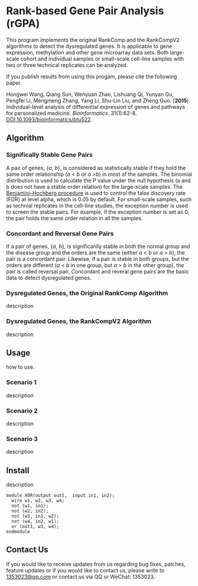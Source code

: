 # Rank-based Gene Pair Analysis (rGPA)
This program implements the original RankComp and the RankCompV2 algorithms to detect the dysregulated genes. It is applicable to gene expression, methylation and other gene microarray data sets. Both large-scale cohort and individual samples or small-scale cell-line samples with two or three technical replicates can be analyzed. 

If you publish results from using this progam, please cite the following paper.

Hongwei Wang, Qiang Sun, Wenyuan Zhao, Lishuang Qi, Yunyan Gu, Pengfei Li, Mengmeng Zhang, Yang Li, Shu-Lin Liu, and Zheng Guo. (**2015**). Individual-level analysis of differential expression of genes and pathways for personalized medicine. *Bioinformatics*. 31(1):62-8. [DOI:10.1093/bioinformatics/btu522](http://dx.doi.org/10.1093/bioinformatics/btu522).


## Algorithm

### Significally Stable Gene Pairs
A pair of genes, {*a*, *b*}, is considered as statistically stable if they hold the same order relationship (*a* < *b* or *a* >*b*) in most of the samples. The binomial distribution is used to calculate the *P* value under the null hypothesis (a and b does not have a stable order relation) for the large-scale samples. The [Benjamini–Hochberg procedure](https://en.wikipedia.org/wiki/False_discovery_rate) is used to control the false discovery rate (FDR) at level alpha, which is 0.05 by default. For small-scale samples, such as technial replicates in the cell-line studies, the exception number is used to screen the stable pairs. For example, if the exception number is set as 0, the pair holds the same order relation in all the samples. 

### Concordant and Reversal Gene Pairs
If a pair of genes, {*a*, *b*}, is significanlly stable in both the normal group and the disease group and the orders are the same (either *a* < *b* or *a* > *b*), the pair is a concordant pair. Likewise, if a pair is stable in both groups, but the orders are different (*a* < *b* in one group, but *a* > *b* in the other group), the pair is called reversal pair.  Concordant and reveral gene pairs are the basic data to detect dysregulated genes.   


### Dysregulated Genes, the Original RankComp Algorithm
description

### Dysregulated Genes, the RankCompV2 Algorithm
description

## Usage
how to use.

### Scenario 1
description

### Scenario 2
description

### Scenario 3
description

## Install 
description

```
module XOR(output out1,  input in1, in2);
  wire w1, w2, w3, w4;
  not (w1, in1);
  not (w2, in2);
  not (w3, in1, w2);
  not (w4, in2, w1);
  or (out1, w3, w4);
endmodule
```


## Contact Us
If you would like to receive updates from us regarding bug fixes, patches, feature updates or if you would like to contact us, please write to [1353023@qq.com](1353023@qq.com) or contact us via QQ or WeChat: 1353023.


